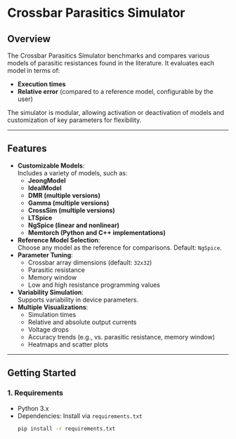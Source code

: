 # **Crossbar Parasitics Simulator**

## **Overview**
The Crossbar Parasitics Simulator benchmarks and compares various models of parasitic resistances found in the literature. It evaluates each model in terms of:
- **Execution times**  
- **Relative error** (compared to a reference model, configurable by the user)

The simulator is modular, allowing activation or deactivation of models and customization of key parameters for flexibility.

---

## **Features**
- **Customizable Models**:  
  Includes a variety of models, such as:
  - **JeongModel**
  - **IdealModel**
  - **DMR (multiple versions)**
  - **Gamma (multiple versions)**
  - **CrossSim (multiple versions)**
  - **LTSpice**
  - **NgSpice (linear and nonlinear)**
  - **Memtorch (Python and C++ implementations)**
- **Reference Model Selection**:  
  Choose any model as the reference for comparisons. Default: `NgSpice`.
- **Parameter Tuning**:
  - Crossbar array dimensions (default: `32x32`)
  - Parasitic resistance
  - Memory window
  - Low and high resistance programming values
- **Variability Simulation**:  
  Supports variability in device parameters.
- **Multiple Visualizations**:
  - Simulation times
  - Relative and absolute output currents
  - Voltage drops
  - Accuracy trends (e.g., vs. parasitic resistance, memory window)
  - Heatmaps and scatter plots

---

## **Getting Started**
### **1. Requirements**
- Python 3.x
- Dependencies: Install via `requirements.txt`
  ```bash
  pip install -r requirements.txt
